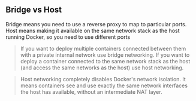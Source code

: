 ## Bridge vs Host

Bridge means you need to use a reverse proxy to map to particular ports. Host means making it available on the same network stack as the host running Docker, so you need to use different ports

> If you want to deploy multiple containers connected between them with a private internal network use bridge networking. If you want to deploy a container connected to the same network stack as the host (and access the same networks as the host) use host networking.

> Host networking completely disables Docker's network isolation. It means containers see and use exactly the same network interfaces the host has available, without an intermediate NAT layer.